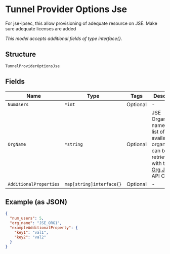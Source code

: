 
# Tunnel Provider Options Jse

For jse-ipsec, this allow provisioning of adequate resource on JSE. Make sure adequate licenses are added

*This model accepts additional fields of type interface{}.*

## Structure

`TunnelProviderOptionsJse`

## Fields

| Name | Type | Tags | Description |
|  --- | --- | --- | --- |
| `NumUsers` | `*int` | Optional | - |
| `OrgName` | `*string` | Optional | JSE Organization name. The list of available organizations can be retrieved with the [Get Org JSE Info](../../doc/controllers/orgs-jse.md#get-org-jse-info) API Call |
| `AdditionalProperties` | `map[string]interface{}` | Optional | - |

## Example (as JSON)

```json
{
  "num_users": 5,
  "org_name": "JSE_ORG1",
  "exampleAdditionalProperty": {
    "key1": "val1",
    "key2": "val2"
  }
}
```

